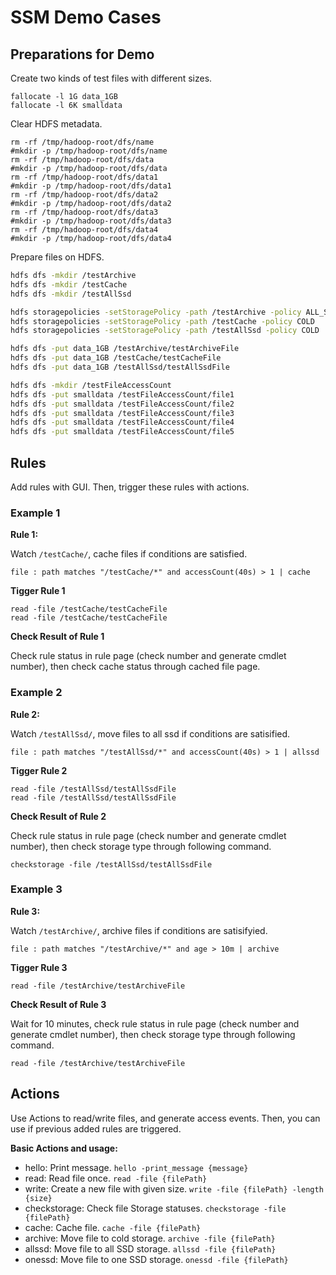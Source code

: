 # SSM Demo Cases

## Preparations for Demo

Create two kinds of test files with different sizes.

```
fallocate -l 1G data_1GB
fallocate -l 6K smalldata
```
Clear HDFS metadata.

```
rm -rf /tmp/hadoop-root/dfs/name
#mkdir -p /tmp/hadoop-root/dfs/name
rm -rf /tmp/hadoop-root/dfs/data
#mkdir -p /tmp/hadoop-root/dfs/data
rm -rf /tmp/hadoop-root/dfs/data1
#mkdir -p /tmp/hadoop-root/dfs/data1
rm -rf /tmp/hadoop-root/dfs/data2
#mkdir -p /tmp/hadoop-root/dfs/data2
rm -rf /tmp/hadoop-root/dfs/data3
#mkdir -p /tmp/hadoop-root/dfs/data3
rm -rf /tmp/hadoop-root/dfs/data4
#mkdir -p /tmp/hadoop-root/dfs/data4
```

Prepare files on HDFS.

```bash
hdfs dfs -mkdir /testArchive
hdfs dfs -mkdir /testCache
hdfs dfs -mkdir /testAllSsd

hdfs storagepolicies -setStoragePolicy -path /testArchive -policy ALL_SSD
hdfs storagepolicies -setStoragePolicy -path /testCache -policy COLD
hdfs storagepolicies -setStoragePolicy -path /testAllSsd -policy COLD

hdfs dfs -put data_1GB /testArchive/testArchiveFile
hdfs dfs -put data_1GB /testCache/testCacheFile
hdfs dfs -put data_1GB /testAllSsd/testAllSsdFile

hdfs dfs -mkdir /testFileAccessCount
hdfs dfs -put smalldata /testFileAccessCount/file1
hdfs dfs -put smalldata /testFileAccessCount/file2
hdfs dfs -put smalldata /testFileAccessCount/file3
hdfs dfs -put smalldata /testFileAccessCount/file4
hdfs dfs -put smalldata /testFileAccessCount/file5
```


## Rules
Add rules with GUI. Then, trigger these rules with actions.


### Example 1
**Rule 1:** 

Watch `/testCache/`, cache files if conditions are satisfied.

```
file : path matches "/testCache/*" and accessCount(40s) > 1 | cache 
```

**Tigger Rule 1**

```
read -file /testCache/testCacheFile
read -file /testCache/testCacheFile
```

**Check Result of Rule 1**

Check rule status in rule page (check number and generate cmdlet number), then check cache status through cached file page.


### Example 2
**Rule 2:** 

Watch `/testAllSsd/`, move files to all ssd if conditions are satisified.

```
file : path matches "/testAllSsd/*" and accessCount(40s) > 1 | allssd 

```

**Tigger Rule 2**

```
read -file /testAllSsd/testAllSsdFile
read -file /testAllSsd/testAllSsdFile
```

**Check Result of Rule 2**

Check rule status in rule page (check number and generate cmdlet number), then check storage type through following command.

```
checkstorage -file /testAllSsd/testAllSsdFile
```


### Example 3
**Rule 3:** 

Watch `/testArchive/`, archive files if conditions are satisifyied.

```
file : path matches "/testArchive/*" and age > 10m | archive 
```

**Tigger Rule 3**

```
read -file /testArchive/testArchiveFile
```

**Check Result of Rule 3**

Wait for 10 minutes, check rule status in rule page (check number and generate cmdlet number), then check storage type through following command.

```
read -file /testArchive/testArchiveFile
```

## Actions
Use Actions to read/write files, and generate access events. Then, you can use if previous added rules are triggered.

**Basic Actions and usage:**

- hello: Print message. `hello -print_message {message}` 
- read: Read file once. `read -file {filePath}`
- write: Create a new file with given size. `write -file {filePath} -length {size}` 
- checkstorage: Check file Storage statuses. `checkstorage -file {filePath}`
- cache: Cache file. `cache -file {filePath}`
- archive: Move file to cold storage. `archive -file {filePath}`
- allssd: Move file to all SSD storage. `allssd -file {filePath}`
- onessd: Move file to one SSD storage. `onessd -file {filePath}`

